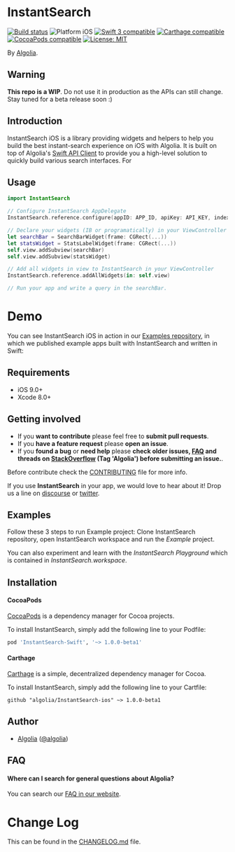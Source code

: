 # InstantSearch

<p align="left">
<a href="https://travis-ci.org/algolia/InstantSearch"><img src="https://travis-ci.org/algolia/InstantSearch.svg?branch=master" alt="Build status" /></a>
<img src="https://img.shields.io/badge/platform-iOS-blue.svg?style=flat" alt="Platform iOS" />
<a href="https://developer.apple.com/swift"><img src="https://img.shields.io/badge/swift3-compatible-4BC51D.svg?style=flat" alt="Swift 3 compatible" /></a>
<a href="https://github.com/Carthage/Carthage"><img src="https://img.shields.io/badge/Carthage-compatible-4BC51D.svg?style=flat" alt="Carthage compatible" /></a>
<a href="https://cocoapods.org/pods/XLActionController"><img src="https://img.shields.io/cocoapods/v/InstantSearch.svg" alt="CocoaPods compatible" /></a>
<a href="https://raw.githubusercontent.com/algolia/InstantSearch/master/LICENSE"><img src="http://img.shields.io/badge/license-MIT-blue.svg?style=flat" alt="License: MIT" /></a>
</p>

By [Algolia](http://algolia.com).


## Warning

**This repo is a WIP**. Do not use it in production as the APIs can still change. Stay tuned for a beta release soon :)

## Introduction

InstantSearch iOS is a library providing widgets and helpers to help you build the best instant-search experience on iOS with Algolia. It is built on top of Algolia's [Swift API Client](https://github.com/algolia/algoliasearch-client-swift) to provide you a high-level solution to quickly build various search interfaces. For 

<!-- <img src="Example/InstantSearch.gif" width="300"/> -->

## Usage

```swift
import InstantSearch

// Configure InstantSearch AppDelegate 
InstantSearch.reference.configure(appID: APP_ID, apiKey: API_KEY, index: INDEX)

// Declare your widgets (IB or programatically) in your ViewController
let searchBar = SearchBarWidget(frame: CGRect(...))
let statsWidget = StatsLabelWidget(frame: CGRect(...))
self.view.addSubview(searchBar)
self.view.addSubview(statsWidget)

// Add all widgets in view to InstantSearch in your ViewController
InstantSearch.reference.addAllWidgets(in: self.view)

// Run your app and write a query in the searchBar.
```

# Demo

You can see InstantSearch iOS in action in our [Examples repository](https://github.com/algolia/instantsearch-swift-examples), in which we published example apps built with InstantSearch and written in Swift:

## Requirements

* iOS 9.0+
* Xcode 8.0+

## Getting involved

* If you **want to contribute** please feel free to **submit pull requests**.
* If you **have a feature request** please **open an issue**.
* If you **found a bug** or **need help** please **check older issues, [FAQ](#faq) and threads on [StackOverflow](http://stackoverflow.com/questions/tagged/Algolia) (Tag 'Algolia') before submitting an issue.**.

Before contribute check the [CONTRIBUTING](https://github.com/algolia/InstantSearch/blob/master/CONTRIBUTING.md) file for more info.

If you use **InstantSearch** in your app, we would love to hear about it! Drop us a line on [discourse](https://discourse.algolia.com/) or [twitter](https://twitter.com/algolia).

## Examples

Follow these 3 steps to run Example project: Clone InstantSearch repository, open InstantSearch workspace and run the *Example* project.

You can also experiment and learn with the *InstantSearch Playground* which is contained in *InstantSearch.workspace*.

## Installation

#### CocoaPods

[CocoaPods](https://cocoapods.org/) is a dependency manager for Cocoa projects.

To install InstantSearch, simply add the following line to your Podfile:

```ruby
pod 'InstantSearch-Swift', '~> 1.0.0-beta1'
```

#### Carthage

[Carthage](https://github.com/Carthage/Carthage) is a simple, decentralized dependency manager for Cocoa.

To install InstantSearch, simply add the following line to your Cartfile:

```ogdl
github "algolia/InstantSearch-ios" ~> 1.0.0-beta1
```

## Author

* [Algolia](https://github.com/algolia) ([@algolia](https://twitter.com/algolia))

## FAQ

#### Where can I search for general questions about Algolia?
You can search our [FAQ in our website](https://www.algolia.com/doc/faq/).

# Change Log

This can be found in the [CHANGELOG.md](CHANGELOG.md) file.
